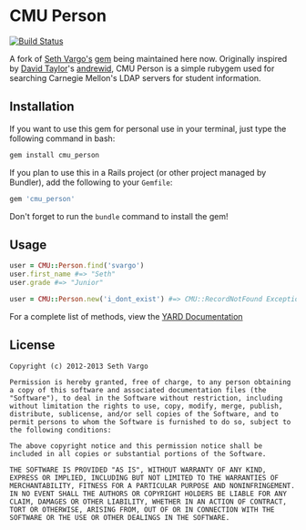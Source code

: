 CMU Person
==========

[![Build Status](https://travis-ci.org/cmu-student-government/cmu_person.svg)](https://travis-ci.org/cmu-student-government/cmu_person)

A fork of [Seth Vargo's](https://github.com/sethvargo) [gem](https://github.com/sethvargo/cmu_person) being maintained here now. Originally inspired by [David Taylor](https://github.com/tinystatemachine)'s [andrewid](https://github.com/tinystatemachine/andrewid), CMU Person is a simple rubygem used for searching Carnegie Mellon's LDAP servers for student information.

Installation
------------
If you want to use this gem for personal use in your terminal, just type the following command in bash:

```bash
gem install cmu_person
```

If you plan to use this in a Rails project (or other project managed by Bundler), add the following to your `Gemfile`:

```ruby
gem 'cmu_person'
```

Don't forget to run the `bundle` command to install the gem!

Usage
-----

```ruby
user = CMU::Person.find('svargo')
user.first_name #=> "Seth"
user.grade #=> "Junior"
```

```ruby
user = CMU::Person.new('i_dont_exist') #=> CMU::RecordNotFound Exception
```

For a complete list of methods, view the [YARD Documentation](http://rubydoc.info/gems/cmu_person/0.0.3/frames)

License
-------
```text
Copyright (c) 2012-2013 Seth Vargo

Permission is hereby granted, free of charge, to any person obtaining a copy of this software and associated documentation files (the "Software"), to deal in the Software without restriction, including without limitation the rights to use, copy, modify, merge, publish, distribute, sublicense, and/or sell copies of the Software, and to permit persons to whom the Software is furnished to do so, subject to the following conditions:

The above copyright notice and this permission notice shall be included in all copies or substantial portions of the Software.

THE SOFTWARE IS PROVIDED "AS IS", WITHOUT WARRANTY OF ANY KIND, EXPRESS OR IMPLIED, INCLUDING BUT NOT LIMITED TO THE WARRANTIES OF MERCHANTABILITY, FITNESS FOR A PARTICULAR PURPOSE AND NONINFRINGEMENT. IN NO EVENT SHALL THE AUTHORS OR COPYRIGHT HOLDERS BE LIABLE FOR ANY CLAIM, DAMAGES OR OTHER LIABILITY, WHETHER IN AN ACTION OF CONTRACT, TORT OR OTHERWISE, ARISING FROM, OUT OF OR IN CONNECTION WITH THE SOFTWARE OR THE USE OR OTHER DEALINGS IN THE SOFTWARE.
```
